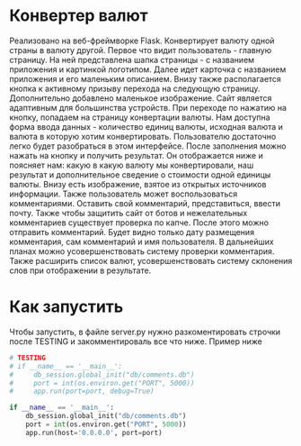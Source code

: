# Конвертер валют
Реализовано на веб-фреймворке Flask. Конвертирует валюту одной страны в валюту
другой. Первое что видит пользователь - главную страницу. На ней представлена
шапка страницы - с названием приложения и картинкой логотипом. Далее идет карточка
с названием приложения и его маленьким описанием. Внизу также располагается кнопка
к активному призыву перехода на следующую страницу. Дополнительно добавлено маленькое
изображение. Сайт является адаптивным для большинства устройств. При переходе по
нажатию на кнопку, попадаем на страницу конвертации валюты. Нам доступна форма ввода
данных - количество единиц валюты, исходная валюта и валюта в которую хотим конвертировать.
Пользователю достаточно легко будет разобраться в этом интерфейсе. После заполнения
можно нажать на кнопку и получить результат. Он отображается ниже и поясняет нам:
какую в какую валюту мы конвертировали, наш результат и дополнительное сведение
о стоимости одной единицы валюты. Внизу есть изображение, взятое из открытых источников
информации. Также пользователь может воспользоваться комментариями. Оставить свой комментарий,
представиться, ввести почту. Также чтобы защитить сайт от ботов и нежелательных комментариев
существует проверка по капче. После этого можно отправить комментарий. Будет видно только
дату размещения комментария, сам комментарий и имя пользователя. В дальнейших планах
можно усовершенствовать систему проверки комментария. Также расширить список валют, усовершенствовать
систему склонения слов при отображении в результате.
# Как запустить
Чтобы запустить, в файле server.py нужно разкоментировать строчки после TESTING и закомментироваль все что ниже. Пример ниже
```python
# TESTING
# if __name__ == '__main__':
#     db_session.global_init("db/comments.db")
#     port = int(os.environ.get("PORT", 5000))
#     app.run(port=port, debug=True)

if __name__ == '__main__':
    db_session.global_init("db/comments.db")
    port = int(os.environ.get("PORT", 5000))
    app.run(host='0.0.0.0', port=port)
```
